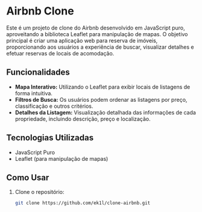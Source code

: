 # Airbnb Clone

Este é um projeto de clone do Airbnb desenvolvido em JavaScript puro, aproveitando a biblioteca Leaflet para manipulação de mapas. O objetivo principal é criar uma aplicação web para reserva de imóveis, proporcionando aos usuários a experiência de buscar, visualizar detalhes e efetuar reservas de locais de acomodação.

## Funcionalidades

- **Mapa Interativo:** Utilizando o Leaflet para exibir locais de listagens de forma intuitiva.
- **Filtros de Busca:** Os usuários podem ordenar as listagens por preço, classificação e outros critérios.
- **Detalhes da Listagem:** Visualização detalhada das informações de cada propriedade, incluindo descrição, preço e localização.

## Tecnologias Utilizadas

- JavaScript Puro
- Leaflet (para manipulação de mapas)

## Como Usar

1. Clone o repositório:

   ```bash
   git clone https://github.com/ek1l/clone-airbnb.git

